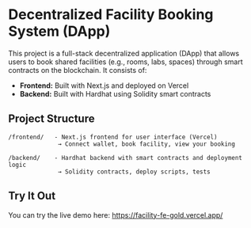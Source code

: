 # Decentralized Facility Booking System (DApp)

This project is a full-stack decentralized application (DApp) that allows users to book shared facilities (e.g., rooms, labs, spaces) through smart contracts on the blockchain. It consists of:

- **Frontend:** Built with Next.js and deployed on Vercel
- **Backend:** Built with Hardhat using Solidity smart contracts

## Project Structure

```
/frontend/   - Next.js frontend for user interface (Vercel)
              → Connect wallet, book facility, view your booking

/backend/    - Hardhat backend with smart contracts and deployment logic
              → Solidity contracts, deploy scripts, tests
```
## Try It Out
You can try the live demo here: https://facility-fe-gold.vercel.app/



